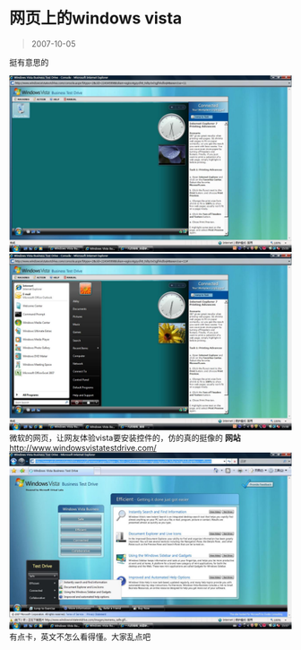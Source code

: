 # 网页上的windows vista 

> 2007-10-05

<div class="pcs-article-content_ptkaiapt4bxy_baiduscarticle" id="detailArticleContent_ptkaiapt4bxy_baiduscarticle">
 <p>
  挺有意思的
 </p>
 <img class="blogimg" small="0" src="images/aa96c69372a02dd6a7ad55d495d1b722.jpg"/>
 <img class="blogimg" small="0" src="images/cd585603082305bacba6e21e19befa4b.jpg"/>
 微软的网页，让网友体验vista要安装控件的，仿的真的挺像的
 <strong>
  网站
 </strong>
 <a href="http://www.windowsvistatestdrive.com/">
  http://www.windowsvistatestdrive.com/
 </a>
 <img class="blogimg" small="0" src="images/a998bf761f01f8f201ce1dbfb73e46bf.jpg"/>
 有点卡，英文不怎么看得懂。大家乱点吧
</div>


